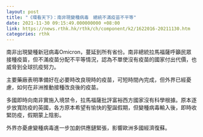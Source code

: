 ```yaml
---
layout: post
title: "《環看天下》：南非現變種病毒　總統不滿疫苗不平等"
date: 2021-11-30 09:15:49.000000000 +08:00
link: https://news.rthk.hk/rthk/ch/component/k2/1622016-20211130.htm
categories: rthk
---
```


南非出現變種新冠病毒Omicron，蔓延到所有省份。南非總統拉馬福薩呼籲民眾接種疫苗，但不滿疫苗分配不平等情況，認為不單使沒有疫苗的國家付出代價，也威脅到全球抗疫努力。

主要藥廠表明準備好在必要時改良現時的疫苗，可短時間內完成，但外界已經憂慮，如何在非洲推動接種改良後的疫苗。

多國即時向南非實施入境禁令，拉馬福薩批評富裕西方國家沒有科學根據。原本逐步放寬防疫的英國，各方原本希望有愉快的聖誕假期，但變種病毒輸入後，即時收緊防疫，假期蒙上陰影。

外界亦憂慮變種病毒進一步加劇供應鏈緊張，影響歐洲多國經濟復蘇。

